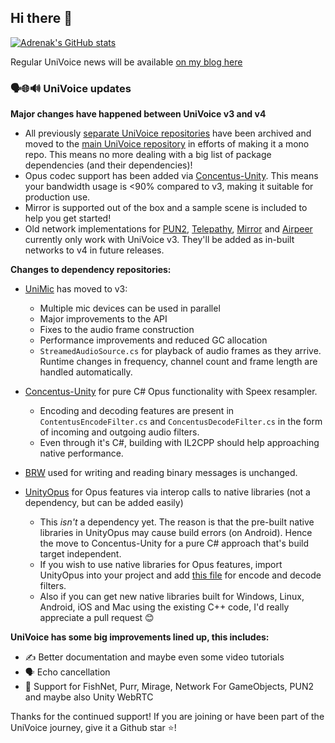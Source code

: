 ## Hi there 👋

[![Adrenak's GitHub stats](https://github-readme-stats.vercel.app/api?username=adrenak&count_private=true&theme=dark)](https://github.com/anuraghazra/github-readme-stats)

Regular UniVoice news will be available [on my blog here](https://blog.vatsalambastha.com/search/label/univoice)

### 🗣️🌐🔊 UniVoice updates  
__Major changes have happened between UniVoice v3 and v4__
* All previously [separate UniVoice repositories](https://github.com/adrenak?tab=repositories&q=univoice&type=&language=&sort=) have been archived and moved to the [main UniVoice repository](https://github.com/adrenak/univoice) in efforts of making it a mono repo. This means no more dealing with a big list of package dependencies (and their dependencies)!  
* Opus codec support has been added via [Concentus-Unity](https://www.github.com/adrenak/concentus-unity). This means your bandwidth usage is <90% compared to v3, making it suitable for production use.
* Mirror is supported out of the box and a sample scene is included to help you get started! 
* Old network implementations for [PUN2](https://github.com/adrenak/univoice-pun2-network), [Telepathy](https://github.com/adrenak/univoice-telepathy-network), [Mirror](https://github.com/adrenak/univoice-mirror-network) and [Airpeer](https://github.com/adrenak/univoice-airpeer-network) currently only work with UniVoice v3. They'll be added as in-built networks to v4 in future releases.

__Changes to dependency repositories:__
* [UniMic](https://github.com/adrenak/unimic) has moved to v3:
  * Multiple mic devices can be used in parallel
  * Major improvements to the API
  * Fixes to the audio frame construction
  * Performance improvements and reduced GC allocation
  * `StreamedAudioSource.cs` for playback of audio frames as they arrive. Runtime changes in frequency, channel count and frame length are handled automatically.

* [Concentus-Unity](https://www.github.com/adrenak/concentus-unity) for pure C# Opus functionality with Speex resampler. 
  * Encoding and decoding features are present in `ContentusEncodeFilter.cs` and `ConcentusDecodeFilter.cs` in the form of incoming and outgoing audio filters.
  * Even through it's C#, building with IL2CPP should help approaching native performance.

* [BRW](https://github.com/adrenak/brw) used for writing and reading binary messages is unchanged.

* [UnityOpus](https://github.com/adrenak/unityopus) for Opus features via interop calls to native libraries (not a dependency, but can be added easily)
  * This _isn't_ a dependency yet. The reason is that the pre-built native libraries in UnityOpus may cause build errors (on Android). Hence the move to Concentus-Unity for a pure C# approach that's build target independent.
  * If you wish to use native libraries for Opus features, import UnityOpus into your project and add [this file](https://github.com/adrenak/univoice/blob/9826982a8e42540f461d53b70f33964c0e01e005/Assets/Adrenak.UniVoice/Runtime/Impl/Filters/OpusFilter.cs) for encode and decode filters.
  * Also if you can get new native libraries built for Windows, Linux, Android, iOS and Mac using the existing C++ code, I'd really appreciate a pull request 😊

__UniVoice has some big improvements lined up, this includes:__
- ✍️ Better documentation and maybe even some video tutorials
- 🗣️ Echo cancellation
- 🛜 Support for FishNet, Purr, Mirage, Network For GameObjects, PUN2 and maybe also Unity WebRTC

Thanks for the continued support! If you are joining or have been part of the UniVoice journey, give it a Github star ⭐!
<!--
**adrenak/adrenak** is a ✨ _special_ ✨ repository because its `README.md` (this file) appears on your GitHub profile.

Here are some ideas to get you started:

- 🔭 I’m currently working on ...
- 🌱 I’m currently learning ...
- 👯 I’m looking to collaborate on ...
- 🤔 I’m looking for help with ...
- 💬 Ask me about ...
- 📫 How to reach me: ...
- 😄 Pronouns: ...
- ⚡ Fun fact: ...
-->
